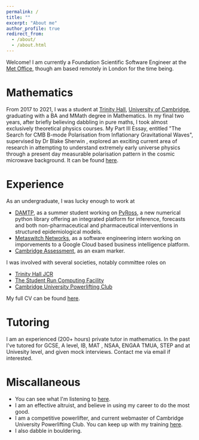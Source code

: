 ```yaml
---
permalink: /
title: ""
excerpt: "About me"
author_profile: true
redirect_from: 
  - /about/
  - /about.html
---
```


Welcome! I am currently a Foundation Scientific Software Engineer at the [Met Office](https://www.metoffice.gov.uk
), though am based remotely in London for the time being.

# Mathematics 

From 2017 to 2021, I was a student at [Trinity Hall](https://www.trinhall.cam.ac.uk/), [University of Cambridge](https://www.cam.ac.uk/), graduating with a BA and MMath degree in Mathematics. In my final two years, after briefly
 believing dabbling in pure maths, I took almost exclusively theoretical physics courses. My Part III Essay, entitled
  "The Search for CMB B-mode Polarisation from Inflationary Gravitational Waves", supervised by Dr Blake Sherwin
  , explored an exciting current area of research in attempting to understand extremely early universe physics through a present day measurable
    polarisation pattern in the cosmic microwave background. It can be found [here](/files/PartIIIEssay.pdf).

# Experience

As an undergraduate, I was lucky enough to work at 
* [DAMTP](https://www.damtp.cam.ac.uk/), as a summer student working on [PyRoss](https://github.com/rajeshrinet/pyross), a new numerical python
 library offering an integrated platform for inference, forecasts and both non-pharmaceutical and pharmaceutical
  interventions in structured epidemiological models.
* [Metaswitch Networks](https://www.metaswitch.com/), as a software engineering intern working on imporvements to a
 Google Cloud based business
 intelligence platform.
* [Cambridge Assessment](https://www.cambridge.org/), as an exam marker.

I was involved with several societies, notably committee roles on 
* [Trinity Hall JCR](http://www.jcr.trinhall.cam.ac.uk/)
* [The Student Run Computing Facility](https://www.srcf.net/)
* [Cambridge University Powerlifting Club](https://www.cuplc.co.uk/)

My full CV can be found [here](/files/CV.pdf).
 
# Tutoring

I am an experienced (200+ hours) private tutor in mathematics. In the past I've tutored for GCSE, A level, IB, MAT
, NSAA, ENGAA TMUA, STEP and at Univesity level, and given mock interviews. Contact me via email if interested.

# Miscallaneous

* You can see what I'm listening to [here](https://www.last.fm/user/bilalchughtai).
* I am an effective altruist, and believe in using my career to do the most good.
* I am a competitive powerlifter, and current webmaster of Cambridge University Powerlifting Club. You can keep up
 with my training [here](https://www.instagram.com/beelalsgymdiaries/).
* I also dabble in bouldering.

